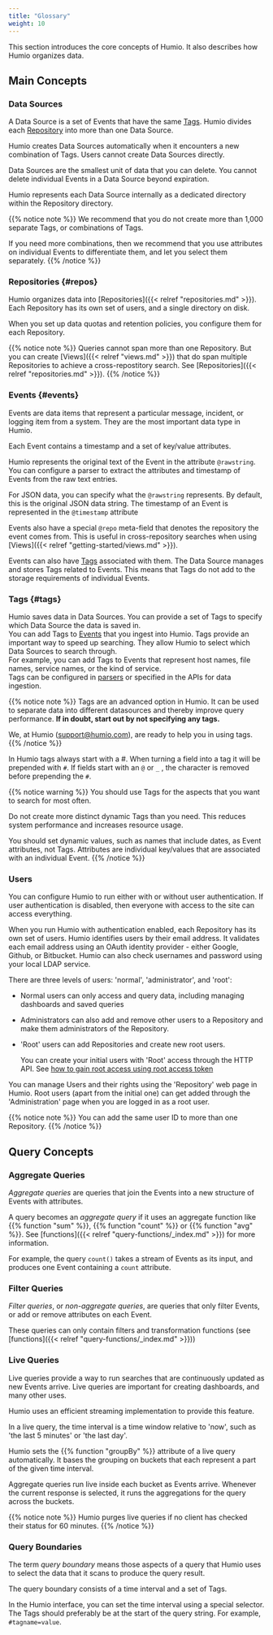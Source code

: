 ```yaml
---
title: "Glossary"
weight: 10
---
```

This section introduces the core concepts of Humio. It also describes how Humio organizes data.

## Main Concepts

### Data Sources

A Data Source is a set of Events that have the same [Tags](#tags).
Humio divides each [Repository](#repos) into more than one Data Source.

Humio creates Data Sources automatically when it encounters a new combination of Tags. Users cannot create Data Sources directly.

Data Sources are the smallest unit of data that you can delete.
You cannot delete individual Events in a Data Source beyond expiration.<!--GRW: I'm not sure what 'beyond expiration' means. -->

Humio represents each Data Source internally as a dedicated directory within the Repository directory.

{{% notice note %}}
We recommend that you do not create more than 1,000 separate Tags, or combinations of Tags.

If you need more combinations, then we recommend that you use attributes on individual Events to differentiate them, and let you select them separately.
{{% /notice %}}

### Repositories {#repos}

Humio organizes data into [Repositories]({{< relref "repositories.md" >}}).
Each Repository has its own set of users, and a single directory on disk.

When you set up data quotas and retention policies, you configure them for each Repository.

{{% notice note %}}
Queries cannot span more than one Repository. But you can create
[Views]({{< relref "views.md" >}})
that do span multiple Repositories to achieve a cross-repostitory search.
See [Repositories]({{< relref "repositories.md" >}}).
{{% /notice %}}

### Events {#events}

Events are data items that represent a particular message, incident, or logging item from a system. They are the most important data type in Humio.

Each Event contains a timestamp and a set of key/value attributes.

Humio represents the original text of the Event in the attribute `@rawstring`.
You can configure a parser to extract the attributes and timestamp of Events from the raw text entries.

For JSON data, you can specify what the `@rawstring` represents. By default, this is the original JSON data string.
The timestamp of an Event is represented in the `@timestamp` attribute

Events also have a special `@repo` meta-field that denotes the repository the event comes from.
This is useful in cross-repository searches when using [Views]({{< relref "getting-started/views.md" >}}).

Events can also have [Tags](#tags) associated with them.
The Data Source manages and stores Tags related to Events. This means that Tags do not add to the storage requirements of individual Events.

### Tags {#tags}

Humio saves data in Data Sources. You can provide a set of Tags to specify which Data Source the data is saved in.  
You can add Tags to [Events](#events) that you ingest into Humio.
Tags provide an important way to speed up searching. They allow Humio to select which Data Sources to search through.     
For example, you can add Tags to Events that represent host names, file names, service names, or the kind of service.  
Tags can be configured in [parsers](/sending-data/parsers/parsing/) or specified in the APIs for data ingestion.

{{% notice note %}}
Tags are an advanced option in Humio. It can be used to separate data into different datasources and thereby improve query performance.
**If in doubt, start out by not specifying any tags.**

We, at Humio (support@humio.com), are ready to help you in using tags.
{{% /notice %}}

In Humio tags always start with a #. When turning a field into a tag it will be
prepended with `#`.
If fields start with an `@` or `_` , the character is removed before prepending
the `#`.

{{% notice warning %}}
You should use Tags for the aspects that you want to search for most often.

Do not create more distinct dynamic Tags than you need. This reduces system
performance and increases resource usage.

You should set dynamic values, such as names that include dates, as Event
attributes, not Tags. Attributes are individual key/values that are associated
with an individual Event.
{{% /notice %}}

### Users

You can configure Humio to run either with or without user authentication.
If user authentication is disabled, then everyone with access to the site can
access everything.

When you run Humio with authentication enabled, each Repository has its own set of users.
Humio identifies users by their email address. It validates each email address
using an OAuth identity provider - either Google, Github, or Bitbucket. Humio
can also check usernames and password using your local LDAP service.

There are three levels of users: 'normal', 'administrator', and 'root':

* Normal users can only access and query data, including managing dashboards and saved queries
* Administrators can also add and remove other users to a Repository and make them administrators of the Repository.
* 'Root' users can add Repositories and create new root users.

  You can create your initial users with 'Root' access through the HTTP API. See [how to gain root access using root access token](/operation/installation/authentication/#root-token)

You can manage Users and their rights using the 'Repository' web page in Humio. Root users (apart from the initial one) can get added through the 'Administration' page when you are logged in as a root user.

{{% notice note %}}
You can add the same user ID to more than one Repository.
{{% /notice %}}


## Query Concepts

### Aggregate Queries
_Aggregate queries_ are queries that join the Events into a new structure of Events with attributes.

A query becomes an _aggregate query_ if it uses an aggregate function
like {{% function "sum" %}}, {{% function "count" %}} or {{% function "avg" %}}. See [functions]({{< relref "query-functions/_index.md" >}}) for more information.

For example, the query `count()` takes a stream of Events as its input, and produces one Event containing a `count` attribute.

<!--
The final result of an _aggregate query_ is not ready until the query has completed, although it is still possible to get a partial result.
In contrast _filter queries_ can start streaming the response as soon as Events pass through the 'filter'
-->


### Filter Queries

_Filter queries_, or _non-aggregate queries_, are queries that only filter
Events, or add or remove attributes on each Event.

These queries can only contain filters and transformation functions
(see [functions]({{< relref "query-functions/_index.md" >}}))


### Live Queries

Live queries provide a way to run searches that are continuously
updated as new Events arrive. Live queries are important for creating dashboards,
and many other uses.

Humio uses an efficient streaming implementation to provide this feature.

In a live query, the time interval is a time window relative to 'now', such
as 'the last 5 minutes' or 'the last day'.

Humio sets the {{% function "groupBy" %}} attribute of a live query automatically.
It bases the grouping on buckets that each represent a part of the given time interval.

Aggregate queries run live inside each bucket as Events arrive. Whenever the current
response is selected, it runs the aggregations for the query across the buckets.

{{% notice note %}}
Humio purges live queries if no client has checked their status for 60 minutes.
{{% /notice %}}

### Query Boundaries

The term *query boundary* means those aspects of a query that
Humio uses to select the data that it scans to produce the query result.

The query boundary consists of a time interval and a set of Tags.

In the Humio interface, you can set the time interval using a special selector.
The Tags should preferably be at the start of the query string.
For example, `#tagname=value`.
